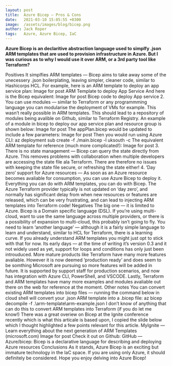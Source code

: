 ```yaml
---
layout: post
title:  Azure Bicep — Pros & Cons
date:   2021-03-10 15:05:55 +0300
image:  /assets/images/blog/bicep.png
author: Jack Roper
tags:   Azure, Azure Bicep, IaC
---
```


**Azure Bicep is an declaritive abstraction language used to simplfy .json ARM templates that are used to provision infrastructure in Azure. But I was curious as to why I would use it over ARM, or a 3rd party tool like Terraform?**

Positives
It simplfies ARM templates — Bicep aims to take away some of the unecessery .json boilerplating, leaving simpler, cleaner code, similar to Hashicorps HCL.
For example, here is an ARM template to deploy an app service plan:
Image for post
ARM Template to deploy App Service
And here is the Bicep equivalent:
Image for post
Bicep code to deploy App service
2. You can use modules — similar to Terraform or any programmming language you can modularise the deployment of VMs for example. This wasn’t really possible in ARM templates. This should lead to a repository of modules being avalible on Github, similar to Terraform Registry. An example of a module in bicep to deploy our app service plan and resource group is shown below:
Image for post
The appPlan.bicep would be updated to include a few parameters:
Image for post
Then you would run using Azure CLI:
az deployment sub create -f ./main.bicep -l uksouth -c
The equivalent ARM template for reference (much more complicated!):
Image for post
3. There is no state management — Bicep can query the state directly from Azure. This removes problems with collaboration when multiple developers are accessing the state file ala Terraform. There are therefore no issues with keeping the state file secure, or refreshing the state either!
4. ‘Day zero’ support for Azure resources — As soon as an Azure resource becomes avaliable for consumption, you can use Azure Bicep to deploy it. Everything you can do with ARM templates, you can do with Bicep. The Azure Terraform provider typically is not updated on ‘day zero’, and normally has significant delay from when new resources or features are released, which can be very frustrating, and can lead to injecting ARM templates into Terraform code!
Negatives
The big one — it is limited to Azure. Bicep is a Domain specific language (DSL). If you’re using multi-cloud, want to use the same language across multiple providers, or there is a possibility of expansion to multi-cloud, this probably isn’t going to fly.
You need to learn ‘another language’ — although it is a fairly simple language to learn and understand, similar to HCL for Terraform, there is a learning curve. If you already understand ARM templates you might just opt to stick with that for now.
Its early days — at the time of writing it’s version 0.3 and it not widely used as yet, support for loops and conditions has only just been introuduced. More mature products like Terraform have many more features avaliable. However it is now deemed ‘production ready’ and does seem to be somthing Microsoft are pursuing so more features will be added in future. It is supported by support staff for production scenarios, and now has integration with Azure CLI, PowerShell, and VSCODE. Lastly, Terraform and ARM templates have many more examples and modules avaliable out there on the web for reference at the moment.
Other notes
You can convert existing ARM templates into bicep files — running the command below in cloud shell will convert your .json ARM template into a .bicep file:
az bicep decompile -f .\arm-template\arm-example.json
I don’t know of anything that can do this to convert ARM templates into Terraform (if you do let me know!)
There was a great overiew on Bicep at the Ignite conference recently which is what this articale is based upon, I copied the slide below which I thought highlighted a few points relevant for this article.
MyIgnite — Learn everything about the next generation of ARM Templates (microsoft.com)
Image for post
Check it out on Github:
GitHub — Azure/bicep: Bicep is a declarative language for describing and deploying Azure resources
Conclusions
As it stands, Azure Bicep is an exciting but immature technology in the IaC space. If you are using only Azure, it should definitely be considered.
Hope you enjoy delving into Azure Bicep!